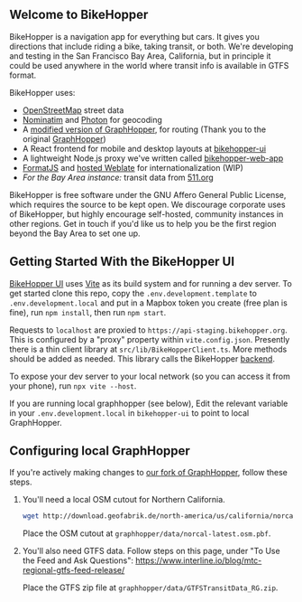 ## Welcome to BikeHopper

BikeHopper is a navigation app for everything but cars. It gives you
directions that include riding a bike, taking transit, or both. We're
developing and testing in the San Francisco Bay Area, California, but
in principle it could be used anywhere in the world where transit info
is available in GTFS format.

BikeHopper uses:

- [OpenStreetMap](https://openstreetmap.org/) street data
- [Nominatim](https://nominatim.org/) and
  [Photon](https://github.com/komoot/photon) for geocoding
- A [modified version of
  GraphHopper](https://github.com/bikehopper/graphhopper), for routing
  (Thank you to the original
  [GraphHopper](https://www.graphhopper.com/))
- A React frontend for mobile and desktop layouts at
  [bikehopper-ui](https://github.com/bikehopper/bikehopper-ui)
- A lightweight Node.js proxy we've written called
  [bikehopper-web-app](https://github.com/bikehopper/bikehopper-web-app)
- [FormatJS](https://formatjs.io/) and [hosted
  Weblate](https://hosted.weblate.org/projects/bikehopper/bikehopper-ui/) for
  internationalization (WIP)
- _For the Bay Area instance:_ transit data from
  [511.org](https://511.org/open-data/transit)

BikeHopper is free software under the GNU Affero General Public
License, which requires the source to be kept open. We discourage
corporate uses of BikeHopper, but highly encourage self-hosted,
community instances in other regions. Get in touch if you'd like us to
help you be the first region beyond the Bay Area to set one up.

## Getting Started With the BikeHopper UI

[BikeHopper UI](https://github.com/bikehopper/bikehopper-ui) uses [Vite](https://vitejs.dev/) as its build system and
for running a dev server. To get started clone this repo,
copy the `.env.development.template` to `.env.development.local` and put in a
Mapbox token you create (free plan is fine), run `npm install`, then run `npm start`.

Requests to `localhost` are proxied to
`https://api-staging.bikehopper.org`. This is configured by a "proxy"
property within `vite.config.json`. Presently there is a thin client
library at `src/lib/BikeHopperClient.ts`. More methods should be added
as needed. This library calls the BikeHopper
[backend](https://github.com/bikehopper/bikehopper-web-app).

To expose your dev server to your local network (so you can access it
from your phone), run `npx vite --host`.

If you are running local graphhopper (see below), Edit the relevant variable in your `.env.development.local` in `bikehopper-ui` to point to local GraphHopper.

## Configuring local GraphHopper

If you're actively making changes to [our fork of GraphHopper](https://github.com/bikehopper/graphhopper), follow these steps.

1. You'll need a local OSM cutout for Northern California.

   ```sh
   wget http://download.geofabrik.de/north-america/us/california/norcal-latest.osm.pbf
   ```

   Place the OSM cutout at `graphhopper/data/norcal-latest.osm.pbf`.

2. You'll also need GTFS data. Follow steps on this page, under "To Use the Feed and Ask Questions": https://www.interline.io/blog/mtc-regional-gtfs-feed-release/

   Place the GTFS zip file at `graphhopper/data/GTFSTransitData_RG.zip`.
